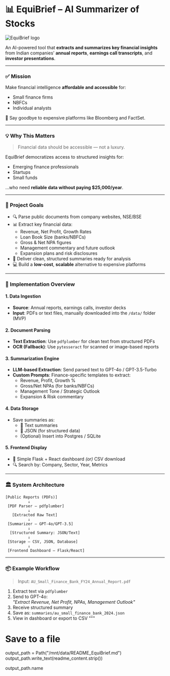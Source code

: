 # 📊 EquiBrief – AI Summarizer of Stocks
![EquiBrief logo](https://github.com/user-attachments/assets/3c53c24d-ded2-46bc-b4b4-8dbe27d528be)

An AI-powered tool that **extracts and summarizes key financial insights** from Indian companies’ **annual reports**, **earnings call transcripts**, and **investor presentations**.

---

### ✅ Mission
Make financial intelligence **affordable and accessible** for:
- Small finance firms
- NBFCs
- Individual analysts

💸 Say goodbye to expensive platforms like Bloomberg and FactSet.

---

### 💡 Why This Matters
> Financial data should be accessible — not a luxury.

EquiBrief democratizes access to structured insights for:
- Emerging finance professionals  
- Startups  
- Small funds  

...who need **reliable data without paying $25,000/year**.

---

### 🚀 Project Goals
- 🔍 Parse public documents from company websites, NSE/BSE
- 📊 Extract key financial data:
  - Revenue, Net Profit, Growth Rates  
  - Loan Book Size (banks/NBFCs)  
  - Gross & Net NPA figures  
  - Management commentary and future outlook  
  - Expansion plans and risk disclosures
- 🧾 Deliver clean, structured summaries ready for analysis
- 💻 Build a **low-cost**, **scalable** alternative to expensive platforms

---

### 🧩 Implementation Overview

#### 1. Data Ingestion
- **Source**: Annual reports, earnings calls, investor decks  
- **Input**: PDFs or text files, manually downloaded into the `/data/` folder (MVP)

#### 2. Document Parsing
- **Text Extraction**: Use `pdfplumber` for clean text from structured PDFs  
- **OCR (Fallback)**: Use `pytesseract` for scanned or image-based reports

#### 3. Summarization Engine
- **LLM-based Extraction**: Send parsed text to GPT-4o / GPT-3.5-Turbo  
- **Custom Prompts**: Finance-specific templates to extract:
  - Revenue, Profit, Growth %  
  - Gross/Net NPAs (for banks/NBFCs)  
  - Management Tone / Strategic Outlook  
  - Expansion & Risk commentary

#### 4. Data Storage
- Save summaries as:
  - 📄 Text summaries  
  - 🔧 JSON (for structured data)  
  - (Optional) Insert into Postgres / SQLite

#### 5. Frontend Display
- 🔧 Simple Flask + React dashboard *(or)* CSV download
- 🔍 Search by: Company, Sector, Year, Metrics

---

### 🏛️ System Architecture

```
[Public Reports (PDFs)]
          ↓
 [PDF Parser – pdfplumber]
          ↓
   [Extracted Raw Text]
          ↓
 [Summarizer – GPT-4o/GPT-3.5]
          ↓
  [Structured Summary: JSON/Text]
          ↓
 [Storage – CSV, JSON, Database]
          ↓
 [Frontend Dashboard – Flask/React]
```

---

### 📦 Example Workflow

> Input: `AU_Small_Finance_Bank_FY24_Annual_Report.pdf`

1. Extract text via `pdfplumber`  
2. Send to GPT-4o:  
   _"Extract Revenue, Net Profit, NPAs, Management Outlook"_  
3. Receive structured summary  
4. Save as: `summaries/au_small_finance_bank_2024.json`  
5. View in dashboard or export to CSV
"""

# Save to a file
output_path = Path("/mnt/data/README_EquiBrief.md")
output_path.write_text(readme_content.strip())

output_path.name
